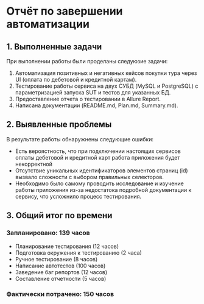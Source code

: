 # Отчёт по завершении автоматизации

## 1. Выполненные задачи

При выполнении работы были проделаны следуюзие задачи:

1. Автоматизация позитивных и негативных кейсов покупки тура через UI (оплата по дебетовой и кредитной картам).
2. Тестирование работы сервиса на двух СУБД (MySQL и PostgreSQL) с параметризацией запуска SUT и тестов для указанных
   БД.
3. Предоставление отчета о тестировании в Allure Report.
4. Написана документации (README.md, Plan.md, Summary.md).

## 2. Выявленные проблемы

В результате работы обнаружнены следующие ошибки:

* Есть вероястность, что при подключении настоящих сервисов оплаты дебетовой и кредитной карт  работа приложения будет некорректной
* Отсутствие уникальных идентификаторов элементов страниц (id) вызвало сложности с выбором правильных селекторов.
* Необходимо было самому  проводить исследование и изучение работы приложения из-за недостатока подробной документации к сервису, что усложнило процесс тестирования.

## 3. Общий итог по времени

### Запланировано: 139 часов

- Планирование тестирования (12 часов)
- Подготовка окружения к тестированию (2 часа)
- Ручное тестирование (8 часов)
- Написание автотестов (100 часов)
- Заведение баг репортов (12 часов)
- Составление отчетности (5 часов)

### Фактически потрачено: 150 часов
